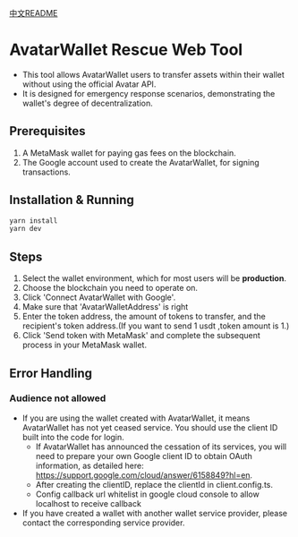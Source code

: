 [中文README](./README_CN.md)
# AvatarWallet  Rescue Web Tool

* This tool allows AvatarWallet users to transfer assets within their wallet without using the official Avatar API. 
* It is designed for emergency response scenarios, demonstrating the wallet's degree of decentralization.

## Prerequisites

1. A MetaMask wallet for paying gas fees on the blockchain.
2. The Google account used to create the AvatarWallet, for signing transactions.

## Installation & Running

```bash
yarn install
yarn dev
```
## Steps
1. Select the wallet environment, which for most users will be **production**.
2. Choose the blockchain you need to operate on.
3. Click 'Connect AvatarWallet with Google'.
4. Make sure that 'AvatarWalletAddress' is right
5. Enter the token address, the amount of tokens to transfer, and the recipient's token address.(If you want to send 1 usdt ,token amount is 1.)
6. Click 'Send token with MetaMask' and complete the subsequent process in your MetaMask wallet.


## Error Handling
### Audience not allowed
* If you are using the wallet created with AvatarWallet, it means AvatarWallet has not yet ceased service. You should use the client ID built into the code for login.
    * If AvatarWallet has announced the cessation of its services, you will need to prepare your own Google client ID to obtain OAuth information, as detailed here: https://support.google.com/cloud/answer/6158849?hl=en.
    * After creating the clientID, replace the clientId in client.config.ts.
    * Config  callback url whitelist in google cloud console to allow localhost to receive callback
* If you have created a wallet with another wallet service provider, please contact the corresponding service provider.
